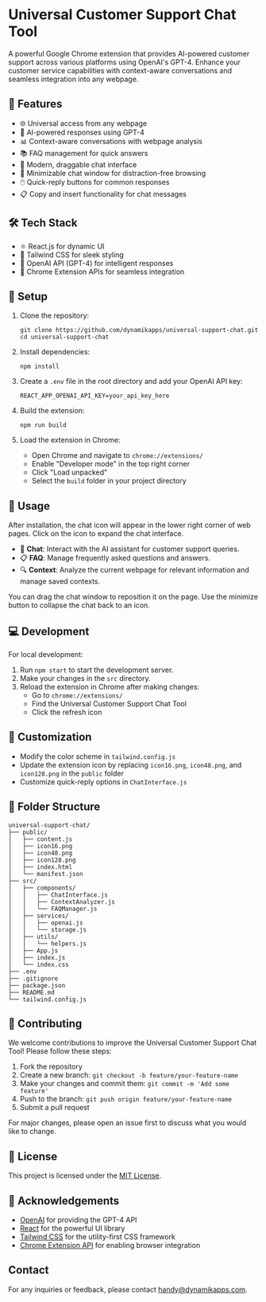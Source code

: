 # Universal Customer Support Chat Tool

A powerful Google Chrome extension that provides AI-powered customer support across various platforms using OpenAI's GPT-4. Enhance your customer service capabilities with context-aware conversations and seamless integration into any webpage.

## 🌟 Features

- 🌐 Universal access from any webpage
- 🤖 AI-powered responses using GPT-4
- 📊 Context-aware conversations with webpage analysis
- 📚 FAQ management for quick answers
- 🎨 Modern, draggable chat interface
- 🔽 Minimizable chat window for distraction-free browsing
- 🖱️ Quick-reply buttons for common responses
- 📋 Copy and insert functionality for chat messages

## 🛠️ Tech Stack

- ⚛️ React.js for dynamic UI
- 🎨 Tailwind CSS for sleek styling
- 🧠 OpenAI API (GPT-4) for intelligent responses
- 🔌 Chrome Extension APIs for seamless integration

## 🚀 Setup

1. Clone the repository:
   ```
   git clone https://github.com/dynamikapps/universal-support-chat.git
   cd universal-support-chat
   ```

2. Install dependencies:
   ```
   npm install
   ```

3. Create a `.env` file in the root directory and add your OpenAI API key:
   ```
   REACT_APP_OPENAI_API_KEY=your_api_key_here
   ```

4. Build the extension:
   ```
   npm run build
   ```

5. Load the extension in Chrome:
   - Open Chrome and navigate to `chrome://extensions/`
   - Enable "Developer mode" in the top right corner
   - Click "Load unpacked"
   - Select the `build` folder in your project directory

## 🎯 Usage

After installation, the chat icon will appear in the lower right corner of web pages. Click on the icon to expand the chat interface.

- 💬 **Chat**: Interact with the AI assistant for customer support queries.
- 📋 **FAQ**: Manage frequently asked questions and answers.
- 🔍 **Context**: Analyze the current webpage for relevant information and manage saved contexts.

You can drag the chat window to reposition it on the page. Use the minimize button to collapse the chat back to an icon.

## 💻 Development

For local development:

1. Run `npm start` to start the development server.
2. Make your changes in the `src` directory.
3. Reload the extension in Chrome after making changes:
   - Go to `chrome://extensions/`
   - Find the Universal Customer Support Chat Tool
   - Click the refresh icon

## 🎨 Customization

- Modify the color scheme in `tailwind.config.js`
- Update the extension icon by replacing `icon16.png`, `icon48.png`, and `icon128.png` in the `public` folder
- Customize quick-reply options in `ChatInterface.js`

## 📁 Folder Structure

```
universal-support-chat/
├── public/
│   ├── content.js
│   ├── icon16.png
│   ├── icon48.png
│   ├── icon128.png
│   ├── index.html
│   └── manifest.json
├── src/
│   ├── components/
│   │   ├── ChatInterface.js
│   │   ├── ContextAnalyzer.js
│   │   └── FAQManager.js
│   ├── services/
│   │   ├── openai.js
│   │   └── storage.js
│   ├── utils/
│   │   └── helpers.js
│   ├── App.js
│   ├── index.js
│   └── index.css
├── .env
├── .gitignore
├── package.json
├── README.md
└── tailwind.config.js
```

## 🤝 Contributing

We welcome contributions to improve the Universal Customer Support Chat Tool! Please follow these steps:

1. Fork the repository
2. Create a new branch: `git checkout -b feature/your-feature-name`
3. Make your changes and commit them: `git commit -m 'Add some feature'`
4. Push to the branch: `git push origin feature/your-feature-name`
5. Submit a pull request

For major changes, please open an issue first to discuss what you would like to change.

## 📄 License

This project is licensed under the [MIT License](https://choosealicense.com/licenses/mit/).

## 🙏 Acknowledgements

- [OpenAI](https://openai.com/) for providing the GPT-4 API
- [React](https://reactjs.org/) for the powerful UI library
- [Tailwind CSS](https://tailwindcss.com/) for the utility-first CSS framework
- [Chrome Extension API](https://developer.chrome.com/docs/extensions/) for enabling browser integration

## Contact

For any inquiries or feedback, please contact [handy@dynamikapps.com](mailto:handy@dynamikapps.com).